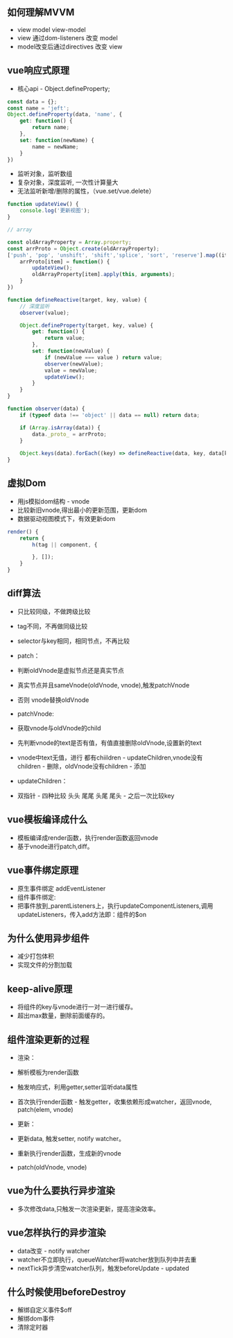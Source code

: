 ## 如何理解MVVM

* view model view-model
* view 通过dom-listeners 改变 model
* model改变后通过directives 改变 view

## vue响应式原理

* 核心api - Object.defineProperty;

``` js
const data = {};
const name = 'jeft';
Object.defineProperty(data, 'name', {
    get: function() {
        return name;
    },
    set: function(newName) {
        name = newName;
    }
})
```

* 监听对象，监听数组
* 复杂对象，深度监听, 一次性计算量大
* 无法监听新增/删除的属性，（vue.set/vue.delete）

``` js
function updateView() {
    console.log('更新视图');
}

// array

const oldArrayProperty = Array.property;
const arrProto = Object.create(oldArrayProperty);
['push', 'pop', 'unshift', 'shift','splice', 'sort', 'reserve'].map((item) => {
    arrProto[item] = function() {
        updateView();
        oldArrayProperty[item].apply(this, arguments);
    }
})

function defineReactive(target, key, value) {
    // 深度监听
    observer(value);

    Object.defineProperty(target, key, value) {
        get: function() {
            return value;
        },
        set: function(newValue) {
            if (newValue === value ) return value;
            observer(newValue);
            value = newValue;
            updateView();
        }
    }
}

function observer(data) {
    if (typeof data !== 'object' || data == null) return data;

    if (Array.isArray(data)) {
        data._proto_ = arrProto;
    }
    
    Object.keys(data).forEach((key) => defineReactive(data, key, data[key]));
}


```

## 虚拟Dom

* 用js模拟dom结构 - vnode
* 比较新旧vnode,得出最小的更新范围，更新dom
* 数据驱动视图模式下，有效更新dom

``` js
render() {
    return {
        h(tag || component, {

        }, []);
    }
}
```

## diff算法

* 只比较同级，不做跨级比较
* tag不同，不再做同级比较
* selector与key相同，相同节点，不再比较

* patch：
* 判断oldVnode是虚拟节点还是真实节点
* 真实节点并且sameVnode(oldVnode, vnode),触发patchVnode
* 否则 vnode替换oldVnode

* patchVnode:
* 获取vnode与oldVnode的child
* 先判断vnode的text是否有值，有值直接删除oldVnode,设置新的text
* vnode中text无值，进行 都有chiildren - updateChildren,vnode没有children - 删除，oldVnode没有children - 添加

* updateChildren：
* 双指针 - 四种比较 头头 尾尾 头尾 尾头 - 之后一次比较key

## vue模板编译成什么

* 模板编译成render函数，执行render函数返回vnode
* 基于vnode进行patch,diff。

## vue事件绑定原理

* 原生事件绑定 addEventListener
* 组件事件绑定:
* 把事件放到_parentListeners上，执行updateComponentListeners,调用updateListeners，传入add方法即：组件的$on

## 为什么使用异步组件

* 减少打包体积
* 实现文件的分割加载

## keep-alive原理

* 将组件的key与vnode进行一对一进行缓存。
* 超出max数量，删除前面缓存的。

## 组件渲染更新的过程

* 渲染：
* 解析模板为render函数
* 触发响应式，利用getter,setter监听data属性
* 首次执行render函数 - 触发getter，收集依赖形成watcher，返回vnode, patch(elem, vnode)

* 更新：
* 更新data, 触发setter, notify watcher。
* 重新执行render函数，生成新的vnode
* patch(oldVnode, vnode)

## vue为什么要执行异步渲染

* 多次修改data,只触发一次渲染更新，提高渲染效率。

## vue怎样执行的异步渲染

* data改变 - notify watcher
* watcher不立即执行，queueWatcher将watcher放到队列中并去重
* nextTick异步清空watcher队列，触发beforeUpdate - updated

## 什么时候使用beforeDestroy

* 解绑自定义事件$off
* 解绑dom事件
* 清除定时器